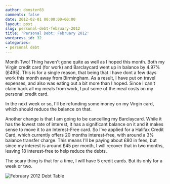```yaml
---
author: domster83
comments: false
date: 2012-02-01 00:00:00+00:00
layout: post
slug: personal-debt-february-2012
title: 'Personal Debt: February 2012'
wordpress_id: 32
categories:
- personal debt
---
```


Month Two! Thing haven't gone quite as well as I hoped this month.
Both my Virgin credit card (for work) and Barclaycard went up in balance by 4.97% (£495). This is for a single reason, that being that I have dont a few days work this month away from Birmingham. As a result, I have put on travel expenses, and also was eating out a bit more than I hoped. Since I can't claim back all my meals from work, I put some of the meal costs on my personal credit card.




In the next week or so, I'll be refunding some money on my Virgin card, which should reduce the balance on that.




Another change is that I am going to be cancelling my Barclaycard. While it has the lowest rate of interest, it has a significant balance on it and it makes sense to move it to an Interest-Free card. So I've applied for a Halifax Credit Card, which currently offers 20 months interest-free, with around a 3% balance transfer charge. This means I'll be paying about £80 in fees, but since my interest is around £45 per month, I will recover that in two months, leaving 18 interest-free to help reduce the debts.




The scary thing is that for a time, I will have 5 credit cards. But its only for a week or two.




![February 2012 Debt Table](http://static.squarespace.com/static/50fbdd03e4b09c7c8a79f7ae/50fbdd87e4b075d7a3c11a69/50fbdd89e4b075d7a3c11ace/1328112396000/debt_february_2012.png?format=original)
